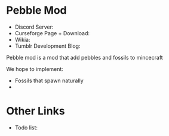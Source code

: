 # Pebble Mod

* Discord Server: 
* Curseforge Page + Download: 
* Wikia: 
* Tumblr Development Blog: 


Pebble mod is a mod that add pebbles and fossils to mincecraft

We hope to implement:
* Fossils that spawn naturally
* 

Other Links
============

* Todo list: 

